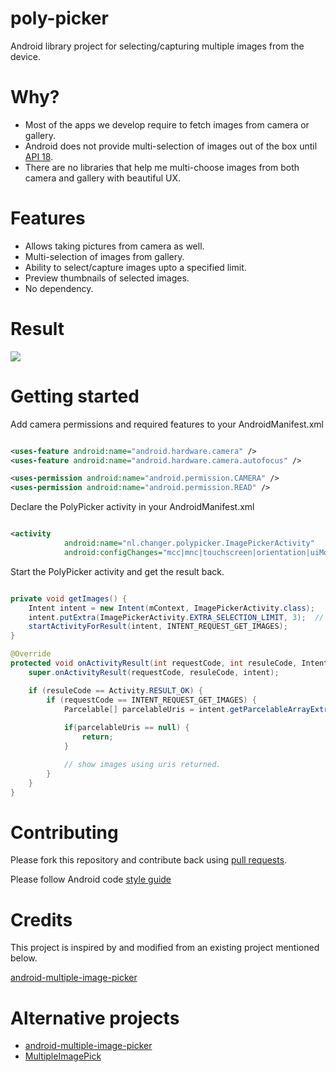 poly-picker
===========

Android library project for selecting/capturing multiple images from the device.


Why?
==========

* Most of the apps we develop require to fetch images from camera or gallery.
* Android does not provide multi-selection of images out of the box until [API 18](http://developer.android.com/reference/android/content/Intent.html#EXTRA_ALLOW_MULTIPLE).
* There are no libraries that help me multi-choose images from both camera and gallery with beautiful UX.

Features
==========
* Allows taking pictures from camera as well.
* Multi-selection of images from gallery.
* Ability to select/capture images upto a specified limit.
* Preview thumbnails of selected images.
* No dependency.

Result
==========
<img src="https://github.com/jaydeepw/poly-picker/blob/develop/pp-animation.gif" />

Getting started
==========

Add camera permissions and required features to your AndroidManifest.xml

```xml

<uses-feature android:name="android.hardware.camera" />
<uses-feature android:name="android.hardware.camera.autofocus" />

<uses-permission android:name="android.permission.CAMERA" />
<uses-permission android:name="android.permission.READ" />
```

Declare the PolyPicker activity in your AndroidManifest.xml

```xml

<activity
            android:name="nl.changer.polypicker.ImagePickerActivity"
            android:configChanges="mcc|mnc|touchscreen|orientation|uiMode|screenSize|keyboardHidden" />
```

Start the PolyPicker activity and get the result back.

```java

private void getImages() {
	Intent intent = new Intent(mContext, ImagePickerActivity.class);
	intent.putExtra(ImagePickerActivity.EXTRA_SELECTION_LIMIT, 3);	// allow only upto 3 images to be selected.
	startActivityForResult(intent, INTENT_REQUEST_GET_IMAGES);
}

@Override
protected void onActivityResult(int requestCode, int resuleCode, Intent intent) {
	super.onActivityResult(requestCode, resuleCode, intent);

	if (resuleCode == Activity.RESULT_OK) {
		if (requestCode == INTENT_REQUEST_GET_IMAGES) {
			Parcelable[] parcelableUris = intent.getParcelableArrayExtra(ImagePickerActivity.EXTRA_IMAGE_URIS);
            
            if(parcelableUris == null) {
            	return;
            }

            // show images using uris returned.
		}
	}
}

```

Contributing
=========================

Please fork this repository and contribute back using
[pull requests](https://github.com/jaydeepw/poly-picker/pulls).

Please follow Android code [style guide](https://source.android.com/source/code-style.html)

Credits
==========
This project is inspired by and modified from an existing project mentioned below.

[android-multiple-image-picker](https://github.com/giljulio/android-multiple-image-picker)


Alternative projects
==========
* [android-multiple-image-picker](https://github.com/giljulio/android-multiple-image-picker)
* [MultipleImagePick](https://github.com/luminousman/MultipleImagePick)